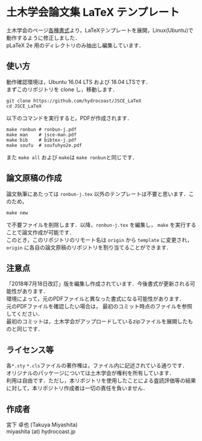 # 土木学会論文集 LaTeX テンプレート
土木学会のページ[各種書式](http://committees.jsce.or.jp/jjsce/pform)より，LaTeXテンプレートを展開，Linux(Ubuntu)で動作するように修正しました．  
pLaTeX 2e 用のディレクトリのみ抽出し編集しています．

## 使い方
動作確認環境は，Ubuntu 16.04 LTS および 18.04 LTSです．  
まずこのリポジトリを clone し，移動します．
```shell
git clone https://github.com/hydrocoast/JSCE_LaTeX
cd JSCE_LaTeX
```
以下のコマンドを実行すると，PDFが作成されます．
```shell
make ronbun # ronbun-j.pdf
make man    # jsce-man.pdf
make bib    # bibtex-j.pdf
make soufu  # soufuhyo2e.pdf
```
また `make all` および `make`は `make ronbun`と同じです．


## 論文原稿の作成
論文執筆にあたっては `ronbun-j.tex` 以外のテンプレートは不要と思います．このため，
```shell
make new
```
で不要ファイルを削除します．以降，`ronbun-j.tex` を編集し， `make` を実行することで論文作成が可能です．  
このとき，このリポジトリのリモート名は `origin` から `template` に変更され，
`origin` に各自の論文原稿のリポジトリを割り当てることができます．


## 注意点
「2018年7月18日改訂」版を編集し作成されています．今後書式が更新される可能性があります．  
環境によって，元のPDFファイルと異なった書式になる可能性があります．  
元のPDFファイルを確認したい場合は， 最初のコミット時点のファイルを参照してください．  
最初のコミットは，土木学会がアップロードしているzipファイルを展開したものと同じです．  

## ライセンス等
各`*.sty` `*.cls`ファイルの著作権は，ファイル内に記述されている通りです．  
オリジナルのパッケージについては土木学会が権利を所有しています．  
利用は自由です．ただし，本リポジトリを使用したことによる査読評価等の結果に対して，本リポジトリ作成者は一切の責任を負いません．

## 作成者
宮下 卓也 (Takuya Miyashita)  
miyashita (at) hydrocoast.jp
